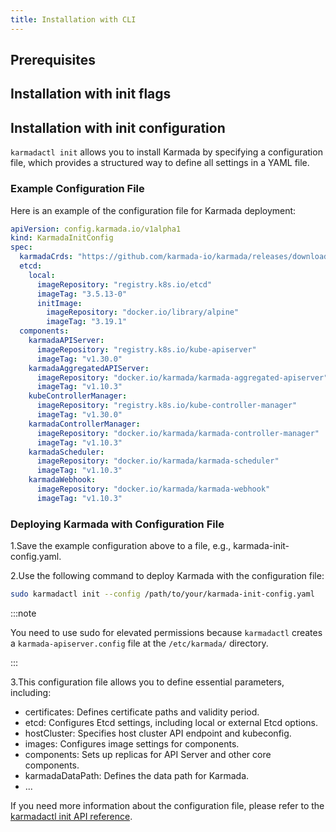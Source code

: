 ```yaml
---
title: Installation with CLI
---
```


## Prerequisites
## Installation with init flags

## Installation with init configuration

`karmadactl init` allows you to install Karmada by specifying a configuration file, which provides a structured way to define all settings in a YAML file.

### Example Configuration File
Here is an example of the configuration file for Karmada deployment:
```yaml
apiVersion: config.karmada.io/v1alpha1
kind: KarmadaInitConfig
spec:
  karmadaCrds: "https://github.com/karmada-io/karmada/releases/download/v1.10.3/crds.tar.gz"
  etcd:
    local:
      imageRepository: "registry.k8s.io/etcd"
      imageTag: "3.5.13-0"
      initImage:
        imageRepository: "docker.io/library/alpine"
        imageTag: "3.19.1"
  components:
    karmadaAPIServer:
      imageRepository: "registry.k8s.io/kube-apiserver"
      imageTag: "v1.30.0"
    karmadaAggregatedAPIServer:
      imageRepository: "docker.io/karmada/karmada-aggregated-apiserver"
      imageTag: "v1.10.3"
    kubeControllerManager:
      imageRepository: "registry.k8s.io/kube-controller-manager"
      imageTag: "v1.30.0"
    karmadaControllerManager:
      imageRepository: "docker.io/karmada/karmada-controller-manager"
      imageTag: "v1.10.3"
    karmadaScheduler:
      imageRepository: "docker.io/karmada/karmada-scheduler"
      imageTag: "v1.10.3"
    karmadaWebhook:
      imageRepository: "docker.io/karmada/karmada-webhook"
      imageTag: "v1.10.3"
```

### Deploying Karmada with Configuration File

1.Save the example configuration above to a file, e.g., karmada-init-config.yaml.

2.Use the following command to deploy Karmada with the configuration file:

  ```bash
  sudo karmadactl init --config /path/to/your/karmada-init-config.yaml
  ```

:::note

You need to use sudo for elevated permissions because `karmadactl` creates a
`karmada-apiserver.config` file at the `/etc/karmada/` directory.

:::

3.This configuration file allows you to define essential parameters, including:

- certificates: Defines certificate paths and validity period.
- etcd: Configures Etcd settings, including local or external Etcd options.
- hostCluster: Specifies host cluster API endpoint and kubeconfig.
- images: Configures image settings for components.
- components: Sets up replicas for API Server and other core components.
- karmadaDataPath: Defines the data path for Karmada.
-  ...

If you need more information about the configuration file, please refer to the [karmadactl init API reference](../reference/karmadactl/karmadactl-config.v1alpha1.md).
